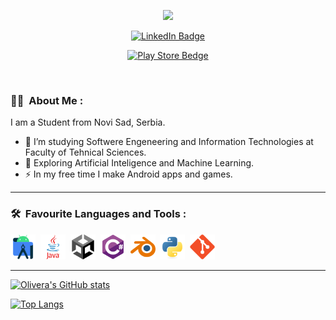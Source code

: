 <p align="center"><img src="https://media.giphy.com/media/M9gbBd9nbDrOTu1Mqx/giphy.gif" width="100"/></p>
<p align="center">
  <a href="https://www.linkedin.com/in/olivera-radovanović-70bba5212/"><img src="https://img.shields.io/badge/LinkedIn-blue?style=for-the-badge&logo=linkedin&logoColor=white" alt="LinkedIn Badge"></a>
</p>
<p align="center">
  <a href="https://play.google.com/store/apps/dev?id=7363132536650115149" target="_blank"><img src="https://upload.wikimedia.org/wikipedia/commons/thumb/7/7a/Google_Play_2022_logo.svg/2560px-Google_Play_2022_logo.svg.png" alt="Play Store Bedge"></a>
</p>
<p align="center"><img src="https://komarev.com/ghpvc/?username=Olivera2708&style=flat-square&color=blue" alt=""></p>

### :woman_technologist: &nbsp;About Me :

I am a Student from Novi Sad, Serbia.

- 🔭 I’m studying Softwere Engeneering and Information Technologies at Faculty of Tehnical Sciences.
- 🌱 Exploring Artificial Inteligence and Machine Learning.
- ⚡ In my free time I make Android apps and games.

---

### 🛠 &nbsp;Favourite Languages and Tools :

<p>
<img src="https://github.com/devicons/devicon/blob/master/icons/androidstudio/androidstudio-original.svg" title="Android Studio" alt="Android Studio" width="40" height="40"/>&nbsp;
<img src="https://github.com/devicons/devicon/blob/master/icons/java/java-original-wordmark.svg" title="Java" alt="Java" width="40" height="40"/>&nbsp;
<img src="https://github.com/devicons/devicon/blob/master/icons/unity/unity-original.svg" title="Unity" alt="Unity" width="40" height="40"/>&nbsp;
<img src="https://github.com/devicons/devicon/blob/master/icons/csharp/csharp-original.svg" title="C#" alt="C#" width="40" height="40"/>&nbsp;
<img src="https://github.com/devicons/devicon/blob/master/icons/blender/blender-original.svg" title="Blender" alt="Blender" width="40" height="40"/>&nbsp;
<img src="https://github.com/devicons/devicon/blob/master/icons/python/python-original.svg" title="Python" alt="Python" width="40" height="40"/>&nbsp;
<img src="https://github.com/devicons/devicon/blob/master/icons/git/git-original.svg" title="Git" **alt="Git" width="40" height="40"/>&nbsp;
</p>

---

[![Olivera's GitHub stats](https://github-readme-stats.vercel.app/api?username=Olivera2708&show_icons=true&theme=dracula)](https://github.com/anuraghazra/github-readme-stats)

[![Top Langs](https://github-readme-stats.vercel.app/api/top-langs/?username=Olivera2708&layout=compact&theme=dracula)](https://github.com/anuraghazra/github-readme-stats)
